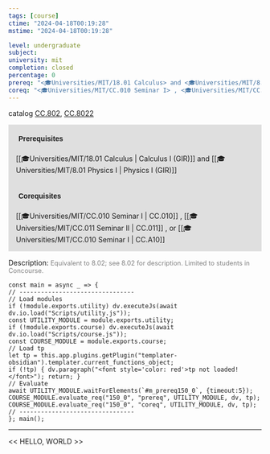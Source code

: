 ```yaml
---
tags: [course]
ctime: "2024-04-18T00:19:28"
mstime: "2024-04-18T00:19:28"

level: undergraduate
subject: 
university: mit
completion: closed
percentage: 0
prereq: "<🎓Universities/MIT/18.01 Calculus> and <🎓Universities/MIT/8.01 Physics I>"
coreq: "<🎓Universities/MIT/CC.010 Seminar I> , <🎓Universities/MIT/CC.011 Seminar II> , or <🎓Universities/MIT/CC.010 Seminar I>"
---
```


catalog [CC.802](http://student.mit.edu/catalog/mCCa.html#CC.802), [CC.8022](http://student.mit.edu/catalog/mCCa.html#CC.8022)

<span style="display: block; padding: 15px; background-color: rgb(100, 100, 100, 0.2);"><font id="m_prereq150_0" style="display: block; font-family: Arial, sans-serif; font-weight: bold; padding: 5px">Prerequisites</font><br><span id="prereq150_0">[[🎓Universities/MIT/18.01 Calculus | Calculus I (GIR)]] and [[🎓Universities/MIT/8.01 Physics I | Physics I (GIR)]]</span></span>
<span style="display: block; padding: 15px; background-color: rgb(100, 100, 100, 0.2);"><font id="m_coreq150_0" style="display: block; font-family: Arial, sans-serif; font-weight: bold; padding: 5px">Corequisites</font><br><span id="coreq150_0">[[🎓Universities/MIT/CC.010 Seminar I | CC.010]] , [[🎓Universities/MIT/CC.011 Seminar II | CC.011]] , or [[🎓Universities/MIT/CC.010 Seminar I | CC.A10]]</span></span>

<font style="">Description:</font>
<font style="color: grey; font-size: 0.8rem;">Equivalent to 8.02; see 8.02 for description. Limited to students in Concourse.</font>

```dataviewjs
const main = async _ => {
// --------------------------------
// Load modules
if (!module.exports.utility) dv.executeJs(await dv.io.load("Scripts/utility.js"));
const UTILITY_MODULE = module.exports.utility;
if (!module.exports.course) dv.executeJs(await dv.io.load("Scripts/course.js"));
const COURSE_MODULE = module.exports.course;
// Load tp
let tp = this.app.plugins.getPlugin("templater-obsidian").templater.current_functions_object;
if (!tp) { dv.paragraph("<font style='color: red'>tp not loaded!</font>"); return; }
// Evaluate
await UTILITY_MODULE.waitForElements(`#m_prereq150_0`, {timeout:5});
COURSE_MODULE.evaluate_req("150_0", "prereq", UTILITY_MODULE, dv, tp);
COURSE_MODULE.evaluate_req("150_0", "coreq", UTILITY_MODULE, dv, tp);
// --------------------------------
}; main();
```

---

<< HELLO, WORLD >>

